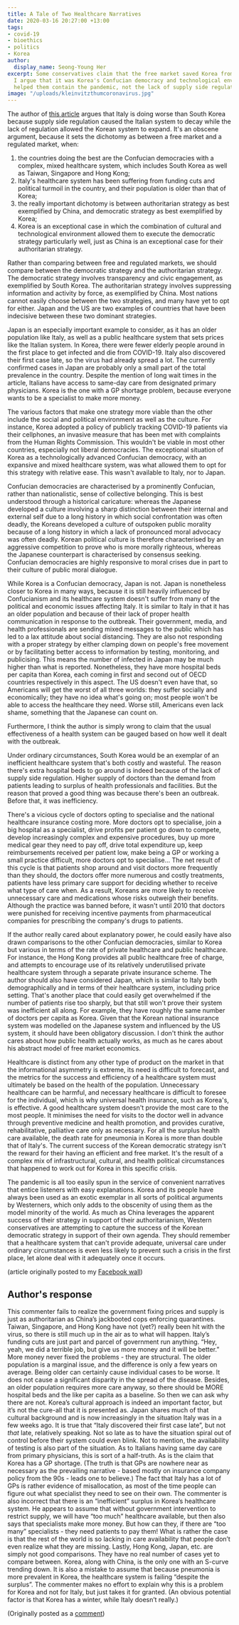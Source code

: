 ```yaml
---
title: A Tale of Two Healthcare Narratives
date: 2020-03-16 20:27:00 +13:00
tags:
- covid-19
- bioethics
- politics
- Korea
author:
  display_name: Seong-Young Her
excerpt: Some conservatives claim that the free market saved Korea from COVID-19.
  I argue that it was Korea's Confucian democracy and technological environment that
  helped them contain the pandemic, not the lack of supply side regulation.
image: "/uploads/kleinvitzthumcoronavirus.jpg"
---
```


The author of [this article](https://archive.is/8koZz) argues that Italy is doing worse than South Korea because supply side regulation caused the Italian system to decay while the lack of regulation allowed the Korean system to expand. It's an obscene argument, because it sets the dichotomy as between a free market and a regulated market, when:

1. the countries doing the best are the Confucian democracies with a complex, mixed healthcare system, which includes South Korea as well as Taiwan, Singapore and Hong Kong;
2. Italy's healthcare system has been suffering from funding cuts and political turmoil in the country, and their population is older than that of Korea;
3. the really important dichotomy is between authoritarian strategy as best exemplified by China, and democratic strategy as best exemplified by Korea;
4. Korea is an exceptional case in which the combination of cultural and technological environment allowed them to execute the democratic strategy particularly well, just as China is an exceptional case for their authoritarian strategy.

Rather than comparing between free and regulated markets, we should compare between the democratic strategy and the authoritarian strategy. The democratic strategy involves transparency and civic engagement, as exemplified by South Korea. The authoritarian strategy involves suppressing information and activity by force, as exemplified by China. Most nations cannot easily choose between the two strategies, and many have yet to opt for either. Japan and the US are two examples of countries that have been indecisive between these two dominant strategies. 

Japan is an especially important example to consider, as it has an older population like Italy, as well as a public healthcare system that sets prices like the Italian system. In Korea, there were fewer elderly people around in the first place to get infected and die from COVID-19. Italy also discovered their first case late, so the virus had already spread a lot. The currently confirmed cases in Japan are probably only a small part of the total prevalence in the country. Despite the mention of long wait times in the article, Italians have access to same-day care from designated primary physicians. Korea is the one with a GP shortage problem, because everyone wants to be a specialist to make more money.

The various factors that make one strategy more viable than the other include the social and political environment as well as the culture. For instance, Korea adopted a policy of publicly tracking COVID-19 patients via their cellphones, an invasive measure that has been met with complaints from the Human Rights Commission. This wouldn't be viable in most other countries, especially not liberal democracies. The exceptional situation of Korea as a technologically advanced Confucian democracy, with an expansive and mixed healthcare system, was what allowed them to opt for this strategy with relative ease. This wasn't available to Italy, nor to Japan.

Confucian democracies are characterised by a prominently Confucian, rather than nationalistic, sense of collective belonging. This is best understood through a historical caricature: whereas the Japanese developed a culture involving a sharp distinction between their internal and external self due to a long history in which social confrontation was often deadly, the Koreans developed a culture of outspoken public morality because of a long history in which a lack of pronounced moral advocacy was often deadly. Korean political culture is therefore characterised by an aggressive competition to prove who is more morally righteous, whereas the Japanese counterpart is characterised by consensus seeking. Confucian democracies are highly responsive to moral crises due in part to their culture of public moral dialogue.

While Korea is a Confucian democracy, Japan is not. Japan is nonetheless closer to Korea in many ways, because it is still heavily influenced by Confucianism and its healthcare system doesn't suffer from many of the political and economic issues affecting Italy. It is similar to Italy in that it has an older population and because of their lack of proper health communication in response to the outbreak. Their government, media, and health professionals are sending mixed messages to the public which has led to a lax attitude about social distancing. They are also not responding with a proper strategy by either clamping down on people's free movement or by facilitating better access to information by testing, monitoring, and publicising. This means the number of infected in Japan may be much higher than what is reported. Nonetheless, they have more hospital beds per capita than Korea, each coming in first and second out of OECD countries respectively in this aspect. The US doesn't even have that, so Americans will get the worst of all three worlds: they suffer socially and economically; they have no idea what's going on; most people won't be able to access the healthcare they need. Worse still, Americans even lack shame, something that the Japanese can count on.

Furthermore, I think the author is simply wrong to claim that the usual effectiveness of a health system can be gauged based on how well it dealt with the outbreak.

Under ordinary circumstances, South Korea would be an exemplar of an inefficient healthcare system that's both costly and wasteful. The reason there's extra hospital beds to go around is indeed because of the lack of supply side regulation. Higher supply of doctors than the demand from patients leading to surplus of health professionals and facilities. But the reason that proved a good thing was because there's been an outbreak. Before that, it was inefficiency. 

There's a vicious cycle of doctors opting to specialise and the national healthcare insurance costing more. More doctors opt to specialise, join a big hospital as a specialist, drive profits per patient go down to compete, develop increasingly complex and expensive procedures, buy up more medical gear they need to pay off, drive total expenditure up, keep reimbursements received per patient low, make being a GP or working a small practice difficult, more doctors opt to specialise... The net result of this cycle is that patients shop around and visit doctors more frequently than they should, the doctors offer more numerous and costly treatments, patients have less primary care support for deciding whether to receive what type of care when. As a result, Koreans are more likely to receive unnecessary care and medications whose risks outweigh their benefits. Although the practice was banned before, it wasn't until 2010 that doctors were punished for receiving incentive payments from pharmaceutical companies for prescribing the company's drugs to patients. 

If the author really cared about explanatory power, he could easily have also drawn comparisons to the other Confucian democracies, similar to Korea but various in terms of the rate of private healthcare and public healthcare. For instance, the Hong Kong provides all public healthcare free of charge, and attempts to encourage use of its relatively underutilised private healthcare system through a separate private insurance scheme. The author should also have considered Japan, which is similar to Italy both demographically and in terms of their healthcare system, including price setting. That's another place that could easily get overwhelmed if the number of patients rise too sharply, but that still won't prove their system was inefficient all along. For example, they have roughly the same number of doctors per capita as Korea. Given that the Korean national insurance system was modelled on the Japanese system and influenced by the US system, it should have been obligatory discussion. I don't think the author cares about how public health actually works, as much as he cares about his abstract model of free market economics. 

Healthcare is distinct from any other type of product on the market in that the informational asymmetry is extreme, its need is difficult to forecast, and the metrics for the success and efficiency of a healthcare system must ultimately be based on the health of the population. Unnecessary healthcare can be harmful, and necessary healthcare is difficult to foresee for the individual, which is why universal health insurance, such as Korea's, is effective. A good healthcare system doesn't provide the most care to the most people. It minimises the need for visits to the doctor well in advance through preventive medicine and health promotion, and provides curative, rehabilitative, palliative care only as necessary. For all the surplus health care available, the death rate for pneumonia in Korea is more than double that of Italy's. The current success of the Korean democratic strategy isn't the reward for their having an efficient and free market. It's the result of a complex mix of infrastructural, cultural, and health political circumstances that happened to work out for Korea in this specific crisis. 

The pandemic is all too easily spun in the service of convenient narratives that entice listeners with easy explanations. Korea and its people have always been used as an exotic exemplar in all sorts of political arguments by Westerners, which only adds to the obscenity of using them as the model minority of the world. As much as China leverages the apparent success of their strategy in support of their authoritarianism, Western conservatives are attempting to capture the success of the Korean democratic strategy in support of their own agenda. They should remember that a healthcare system that can't provide adequate, universal care under ordinary circumstances is even less likely to prevent such a crisis in the first place, let alone deal with it adequately once it occurs.

(article originally posted to my [Facebook wall](https://www.facebook.com/seongyher/posts/10219289607142861))

## Author's response

This commenter fails to realize the government fixing prices and supply is just as authoritarian as China’s jackbooted cops enforcing quarantines.
Taiwan, Singapore, and Hong Kong have not (yet?) really been hit with the virus, so there is still much up in the air as to what will happen.
Italy’s funding cuts are just part and parcel of government run anything. “Hey, yeah, we did a terrible job, but give us more money and it will be better.” More money never fixed the problems - they are structural.
The older population is a marginal issue, and the difference is only a few years on average. Being older can certainly cause individual cases to be worse. It does not cause a significant disparity in the spread of the disease. Besides, an older population requires more care anyway, so there should be MORE hospital beds and the like per capita as a baseline. So then we can ask why there are not.
Korea’s cultural approach is indeed an important factor, but it’s not the cure-all that it is presented as. Japan shares much of that cultural background and is now increasingly in the situation Italy was in a few weeks ago.
It is true that “Italy discovered their first case late”, but not *that* late, relatively speaking. Not so late as to have the situation spiral out of control before their system could even blink. Not to mention, the availability of testing is also part of the situation.
As to Italians having same day care from primary physicians, this is sort of a half-truth. As is the claim
that Korea has a GP
shortage. (The truth is that GPs are nowhere near as necessary as the prevailing narrative - based mostly on insurance company policy from the 90s - leads one to believe.) The fact that Italy has a lot of GPs is rather evidence of misallocation, as most of the time people can figure out what specialist they need to see on their own.
The commenter is also incorrect that there is an “inefficient” surplus in Korea’s healthcare system. He appears to assume that without government intervention to restrict supply, we will have “too much” healthcare available, but then also says that specialists make more money. But how can they, if there are “too many” specialists - they need patients to pay them! What is rather the case is that the rest of the world is so lacking in care availability that people don’t even realize what they are missing.
Lastly, Hong Kong, Japan, etc. are simply not good comparisons. They have no real number of cases yet to compare between. Korea, along with China, is the only one with an S-curve trending down.
It is also a mistake to assume that because pneumonia is more prevalent in Korea, the healthcare system is failing “despite the surplus”. The commenter makes no effort to explain why this is a problem for Korea and not for Italy, but just takes it for granted. (An obvious potential factor is that Korea has a winter, while Italy doesn’t really.)

(Originally posted as a [comment](https://www.facebook.com/thephilosophersmeme/posts/2668633360036940?comment_id=2668789353354674))